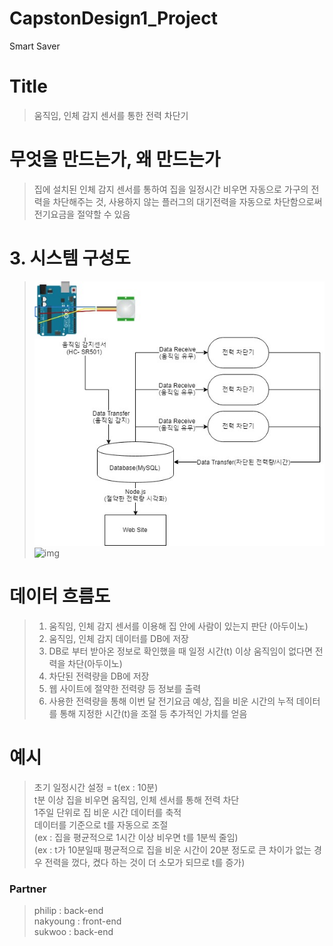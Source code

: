 # CapstonDesign1_Project
Smart Saver

# Title
> 움직임, 인체 감지 센서를 통한 전력 차단기

# 무엇을 만드는가, 왜 만드는가
> 집에 설치된 인체 감지 센서를 통하여 집을 일정시간 비우면 자동으로 가구의 전력을 차단해주는 것,
사용하지 않는 플러그의 대기전력을 자동으로 차단함으로써 전기요금을 절약할 수 있음

# 3. 시스템 구성도  
> ![Alt text](/diagram.jpg)  <img width="515" alt="img" src="https://user-images.githubusercontent.com/46955861/56109982-bbf60200-5f8d-11e9-92a2-7874157ada79.png" width="700" height="350"><br>  

# 데이터 흐름도
> 1) 움직임, 인체 감지 센서를 이용해 집 안에 사람이 있는지 판단 (아두이노)  
> 2) 움직임, 인체 감지 데이터를 DB에 저장  
> 3) DB로 부터 받아온 정보로 확인했을 때 일정 시간(t) 이상 움직임이 없다면 전력을 차단(아두이노)  
> 4) 차단된 전력량을 DB에 저장  
> 5) 웹 사이트에 절약한 전력량 등 정보를 출력  
> 6) 사용한 전력량을 통해 이번 달 전기요금 예상, 집을 비운 시간의 누적 데이터를 통해 지정한 시간(t)을 조절 등 추가적인 가치를 얻음  

# 예시  
> 초기 일정시간 설정 = t(ex : 10분)  
t분 이상 집을 비우면 움직임, 인체 센서를 통해 전력 차단  
1주일 단위로 집 비운 시간 데이터를 축적  
데이터를 기준으로 t를 자동으로 조절  
(ex : 집을 평균적으로 1시간 이상 비우면 t를 1분씩 줄임)  
(ex : t가 10분일때 평균적으로 집을 비운 시간이 20분 정도로 큰 차이가 없는 경우 전력을 껐다, 켰다 하는 것이 더 소모가 되므로 t를 증가)


### Partner
> philip : back-end<br>
> nakyoung : front-end<br>
> sukwoo : back-end

